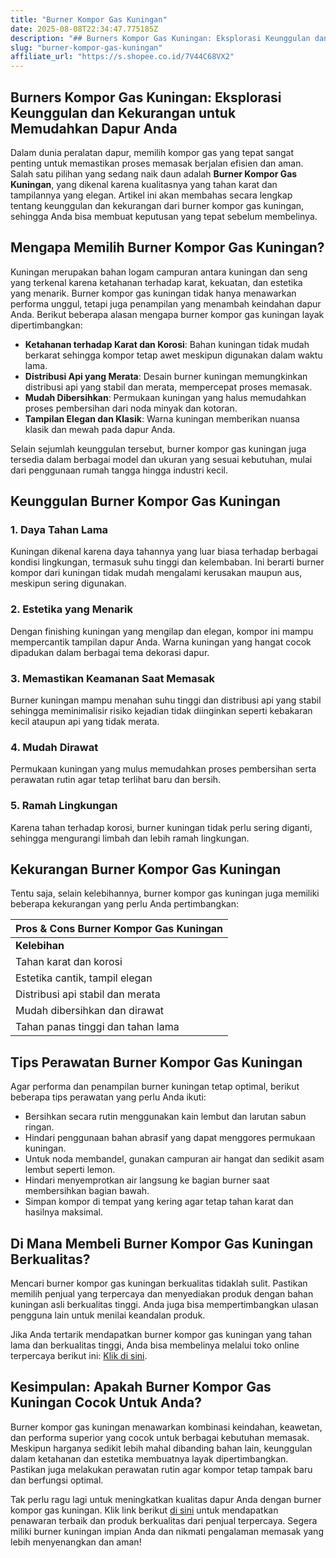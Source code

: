 ```yaml
---
title: "Burner Kompor Gas Kuningan"
date: 2025-08-08T22:34:47.775185Z
description: "## Burners Kompor Gas Kuningan: Eksplorasi Keunggulan dan Kekurangan untuk Memudahkan Dapur Anda..."
slug: "burner-kompor-gas-kuningan"
affiliate_url: "https://s.shopee.co.id/7V44C68VX2"
---
```

## Burners Kompor Gas Kuningan: Eksplorasi Keunggulan dan Kekurangan untuk Memudahkan Dapur Anda

Dalam dunia peralatan dapur, memilih kompor gas yang tepat sangat penting untuk memastikan proses memasak berjalan efisien dan aman. Salah satu pilihan yang sedang naik daun adalah **Burner Kompor Gas Kuningan**, yang dikenal karena kualitasnya yang tahan karat dan tampilannya yang elegan. Artikel ini akan membahas secara lengkap tentang keunggulan dan kekurangan dari burner kompor gas kuningan, sehingga Anda bisa membuat keputusan yang tepat sebelum membelinya.

## Mengapa Memilih Burner Kompor Gas Kuningan?

Kuningan merupakan bahan logam campuran antara kuningan dan seng yang terkenal karena ketahanan terhadap karat, kekuatan, dan estetika yang menarik. Burner kompor gas kuningan tidak hanya menawarkan performa unggul, tetapi juga penampilan yang menambah keindahan dapur Anda. Berikut beberapa alasan mengapa burner kompor gas kuningan layak dipertimbangkan:

- **Ketahanan terhadap Karat dan Korosi**: Bahan kuningan tidak mudah berkarat sehingga kompor tetap awet meskipun digunakan dalam waktu lama.
- **Distribusi Api yang Merata**: Desain burner kuningan memungkinkan distribusi api yang stabil dan merata, mempercepat proses memasak.
- **Mudah Dibersihkan**: Permukaan kuningan yang halus memudahkan proses pembersihan dari noda minyak dan kotoran.
- **Tampilan Elegan dan Klasik**: Warna kuningan memberikan nuansa klasik dan mewah pada dapur Anda.

Selain sejumlah keunggulan tersebut, burner kompor gas kuningan juga tersedia dalam berbagai model dan ukuran yang sesuai kebutuhan, mulai dari penggunaan rumah tangga hingga industri kecil.

## Keunggulan Burner Kompor Gas Kuningan

### 1. Daya Tahan Lama
Kuningan dikenal karena daya tahannya yang luar biasa terhadap berbagai kondisi lingkungan, termasuk suhu tinggi dan kelembaban. Ini berarti burner kompor dari kuningan tidak mudah mengalami kerusakan maupun aus, meskipun sering digunakan.

### 2. Estetika yang Menarik
Dengan finishing kuningan yang mengilap dan elegan, kompor ini mampu mempercantik tampilan dapur Anda. Warna kuningan yang hangat cocok dipadukan dalam berbagai tema dekorasi dapur.

### 3. Memastikan Keamanan Saat Memasak
Burner kuningan mampu menahan suhu tinggi dan distribusi api yang stabil sehingga meminimalisir risiko kejadian tidak diinginkan seperti kebakaran kecil ataupun api yang tidak merata.

### 4. Mudah Dirawat
Permukaan kuningan yang mulus memudahkan proses pembersihan serta perawatan rutin agar tetap terlihat baru dan bersih.

### 5. Ramah Lingkungan
Karena tahan terhadap korosi, burner kuningan tidak perlu sering diganti, sehingga mengurangi limbah dan lebih ramah lingkungan.

## Kekurangan Burner Kompor Gas Kuningan

Tentu saja, selain kelebihannya, burner kompor gas kuningan juga memiliki beberapa kekurangan yang perlu Anda pertimbangkan:

| **Pros & Cons Burner Kompor Gas Kuningan** |
|-------------------------------------------|
| **Kelebihan**                            | **Kekurangan**                               |
| Tahan karat dan korosi                  | Harga sedikit lebih mahal dibanding bahan lain   |
| Estetika cantik, tampil elegan          | Membutuhkan perawatan rutin agar tetap kinclong |
| Distribusi api stabil dan merata       | Permukaan kuningan bisa meninggalkan noda jika tidak dibersihkan secara rutin |
| Mudah dibersihkan dan dirawat          | Berat bahan sedikit lebih berat, jadi kurang portable |
| Tahan panas tinggi dan tahan lama      | Memerlukan perlakuan khusus saat pembersihan agar tidak tergores |

## Tips Perawatan Burner Kompor Gas Kuningan

Agar performa dan penampilan burner kuningan tetap optimal, berikut beberapa tips perawatan yang perlu Anda ikuti:

- Bersihkan secara rutin menggunakan kain lembut dan larutan sabun ringan.
- Hindari penggunaan bahan abrasif yang dapat menggores permukaan kuningan.
- Untuk noda membandel, gunakan campuran air hangat dan sedikit asam lembut seperti lemon.
- Hindari menyemprotkan air langsung ke bagian burner saat membersihkan bagian bawah.
- Simpan kompor di tempat yang kering agar tetap tahan karat dan hasilnya maksimal.

## Di Mana Membeli Burner Kompor Gas Kuningan Berkualitas?

Mencari burner kompor gas kuningan berkualitas tidaklah sulit. Pastikan memilih penjual yang terpercaya dan menyediakan produk dengan bahan kuningan asli berkualitas tinggi. Anda juga bisa mempertimbangkan ulasan pengguna lain untuk menilai keandalan produk.

Jika Anda tertarik mendapatkan burner kompor gas kuningan yang tahan lama dan berkualitas tinggi, Anda bisa membelinya melalui toko online terpercaya berikut ini: [Klik di sini](https://s.shopee.co.id/7V44C68VX2).

## Kesimpulan: Apakah Burner Kompor Gas Kuningan Cocok Untuk Anda?

Burner kompor gas kuningan menawarkan kombinasi keindahan, keawetan, dan performa superior yang cocok untuk berbagai kebutuhan memasak. Meskipun harganya sedikit lebih mahal dibanding bahan lain, keunggulan dalam ketahanan dan estetika membuatnya layak dipertimbangkan. Pastikan juga melakukan perawatan rutin agar kompor tetap tampak baru dan berfungsi optimal.

Tak perlu ragu lagi untuk meningkatkan kualitas dapur Anda dengan burner kompor gas kuningan. Klik link berikut [di sini](https://s.shopee.co.id/7V44C68VX2) untuk mendapatkan penawaran terbaik dan produk berkualitas dari penjual terpercaya. Segera miliki burner kuningan impian Anda dan nikmati pengalaman memasak yang lebih menyenangkan dan aman!